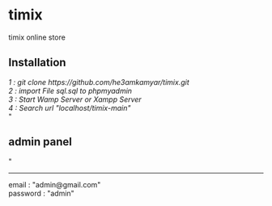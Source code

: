 # timix
<p>timix online store</p>

<h2>Installation</h2>
<i>1 : git clone https://github.com/he3amkamyar/timix.git</i>
<br />
<i>2 : import File sql.sql to phpmyadmin</i>
<br />
<i>3 : Start Wamp Server or Xampp Server</i>
<br />
<i>4 : Search url "localhost/timix-main"</i>
<br />
"<h2>admin panel</h2>"
<hr />
email : "admin@gmail.com"
<br />
password : "admin"
